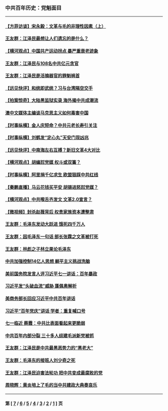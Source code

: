 ### 中共百年历史：党魁面目
---
#### [【方菲访谈】宋永毅：文革与毛的非理性因素（上）](../../pages/nf1176107/n13469956.md?05200430) 
#### [王友群：江泽民最想让人们遗忘的是什么？](../../pages/nf1176107/n13408949.md?05200430) 
#### [【横河观点】中国共产运动拐点 暴严重衰老迹象](../../pages/nf1176107/n13388333.md?05200430) 
#### [王友群：江泽民与108名中共亿元贪官](../../pages/nf1176107/n13352358.md?05200430) 
#### [王友群：江泽民是活摘器官的罪魁祸首](../../pages/nf1176107/n13336903.md?05200430) 
#### [【远见快评】和统即武统？习与台湾隔空交手](../../pages/nf1176107/n13297739.md?05200430) 
#### [【拍案惊奇】大陆黑监狱实录 海外揭中共成潮流](../../pages/nf1176107/n13288853.md?05200430) 
#### [澳中文媒体主编谈马克思主义如何毒害中国](../../pages/nf1176107/n13257387.md?05200430) 
#### [【时事纵横】金人庆短命？中共元老长寿引关注](../../pages/nf1176107/n13217934.md?05200430) 
#### [【时事纵横】刘鹤发“定心丸”天安门现凶兆](../../pages/nf1176107/n13215416.md?05200430) 
#### [【远见快评】中南海左右互搏？新旧文革4大对比](../../pages/nf1176107/n13214745.md?05200430) 
#### [【横河观点】胡编怼党媒 权斗或双簧？](../../pages/nf1176107/n13210864.md?05200430) 
#### [【时事纵横】阿里捐千亿求生 欧盟狠踩中共红线](../../pages/nf1176107/n13206431.md?05200430) 
#### [【秦鹏直播】马云花钱买平安 胡锡进怒怼党媒？](../../pages/nf1176107/n13206392.md?05200430) 
#### [【横河观点】中共喉舌齐发文 文革2.0宣言？](../../pages/nf1176107/n13201248.md?05200430) 
#### [【微视频】封杀赵薇背后 权贵家族资本遭整肃](../../pages/nf1176107/n13197798.md?05200430) 
#### [王友群：毛泽东发动大跃进 饿死四千万人](../../pages/nf1176107/n13177158.md?05200430) 
#### [王友群：因毛泽东一句话 部长张霖之文革被打死](../../pages/nf1176107/n13161711.md?05200430) 
#### [王友群：林彪之子林立果论毛泽东](../../pages/nf1176107/n13128622.md?05200430) 
#### [中共加强控制14亿人思想 躺平主义挑战洗脑](../../pages/nf1176107/n13094299.md?05200430) 
#### [美前国务院发言人评习近平七一讲话：百年暴政](../../pages/nf1176107/n13066986.md?05200430) 
#### [习近平发“头破血流”威胁 蓬佩奥解析](../../pages/nf1176107/n13063604.md?05200430) 
#### [美商务部长回应习近平中共百年讲话](../../pages/nf1176107/n13062903.md?05200430) 
#### [习近平“百年党庆”讲话 学者：重复喊口号](../../pages/nf1176107/n13061411.md?05200430) 
#### [七一临近 蔡霞：中共比表面看起来更脆弱](../../pages/nf1176107/n13056418.md?05200430) 
#### [中共百年内部分裂 三十多人组建毛派新党被抓](../../pages/nf1176107/n13044023.md?05200430) 
#### [王友群：江泽民是中共最黑恶势力的“黑老大”](../../pages/nf1176107/n13022180.md?05200430) 
#### [王友群：毛泽东的接班人刘少奇之死](../../pages/nf1176107/n12991772.md?05200430) 
#### [王友群：江泽民迫害法轮功 把中共变成最腐败的党](../../pages/nf1176107/n12947347.md?05200430) 
#### [周晓辉：黄炎培上了毛的当中共建政大典奏哀乐](../../pages/nf1176107/n12942780.md?05200430) 

---
#### 第 [ [7](./7.md?05200430) / [6](./6.md?05200430) / [5](./5.md?05200430) / [4](./4.md?05200430) / [3](./3.md?05200430) / [2](./2.md?05200430) / [1](./1.md?05200430) ] 页
